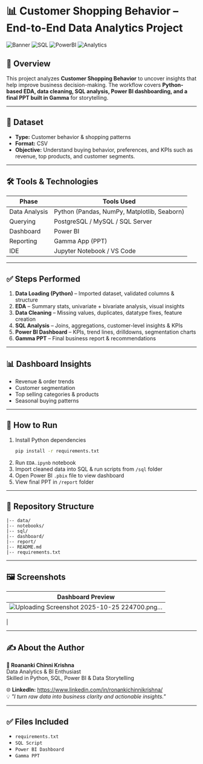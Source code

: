 # 📊 Customer Shopping Behavior – End-to-End Data Analytics Project

![Banner](https://img.shields.io/badge/Python-EDA-blue) ![SQL](https://img.shields.io/badge/SQL-PostgreSQL%2FMySQL-orange) ![PowerBI](https://img.shields.io/badge/PowerBI-Dashboard-yellow) ![Analytics](https://img.shields.io/badge/Data-Analytics-green)

## 📌 Overview
This project analyzes **Customer Shopping Behavior** to uncover insights that help improve business decision-making. The workflow covers **Python-based EDA, data cleaning, SQL analysis, Power BI dashboarding, and a final PPT built in Gamma** for storytelling.

---

## 📂 Dataset
- **Type:** Customer behavior & shopping patterns
- **Format:** CSV
- **Objective:** Understand buying behavior, preferences, and KPIs such as revenue, top products, and customer segments.

---

## 🛠 Tools & Technologies
| Phase | Tools Used |
|--------|-----------|
| Data Analysis | Python (Pandas, NumPy, Matplotlib, Seaborn) |
| Querying | PostgreSQL / MySQL / SQL Server |
| Dashboard | Power BI |
| Reporting | Gamma App (PPT) |
| IDE | Jupyter Notebook / VS Code |

---

## ✅ Steps Performed
1. **Data Loading (Python)** – Imported dataset, validated columns & structure  
2. **EDA** – Summary stats, univariate + bivariate analysis, visual insights  
3. **Data Cleaning** – Missing values, duplicates, datatype fixes, feature creation  
4. **SQL Analysis** – Joins, aggregations, customer-level insights & KPIs  
5. **Power BI Dashboard** – KPIs, trend lines, drilldowns, segmentation charts  
6. **Gamma PPT** – Final business report & recommendations

---

## 📊 Dashboard Insights
- Revenue & order trends  
- Customer segmentation  
- Top selling categories & products  
- Seasonal buying patterns

---

## 🚀 How to Run
1. Install Python dependencies
   ```bash
   pip install -r requirements.txt
   ```
2. Run `EDA.ipynb` notebook  
3. Import cleaned data into SQL & run scripts from `/sql` folder  
4. Open Power BI `.pbix` file to view dashboard  
5. View final PPT in `/report` folder

---

## 📁 Repository Structure
```
|-- data/
|-- notebooks/
|-- sql/
|-- dashboard/
|-- report/
|-- README.md
|-- requirements.txt
```

---

## 🖼 Screenshots
| Dashboard Preview |
|-------------------|
| ![Uploading Screenshot 2025-10-25 224700.png…]()
 |

---

## ✍️ About the Author
**👤 Roananki Chinni Krishna**  
Data Analytics & BI Enthusiast  
Skilled in Python, SQL, Power BI & Data Storytelling

🌐 **LinkedIn:** https://www.linkedin.com/in/ronankichinnikrishna/  
💡 *"I turn raw data into business clarity and actionable insights."*

---

## ✅ Files Included
- `requirements.txt`
- `SQL Script`
- `Power BI Dashboard`
- `Gamma PPT`
